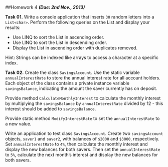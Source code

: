 ##Homework 4
***(Due: 2nd Nov., 2013)***

**Task 01.** Write a console application that inserts `30` random letters into a `List<char>`. Perform the following queries on the List and display your results:
* Use LINQ to sort the List in ascending order.
* Use LINQ to sort the List in descending order.
* Display the List in ascending order with duplicates removed.

Hint: Strings can be indexed like arrays to access a character at a specific index.

**Task 02.** Create the class `SavingsAccount`. Use the static variable `annualInterestRate` to store the annual interest rate for all account holders. Each object of the class contains a private instance variable `savingsBalance`, indicating the amount the saver currently has on deposit.

Provide method `CalculateMonthlyInterest` to calculate the monthly interest by multiplying the `savingsBalance` by `annualInterestRate` divided by 12 - this interest should be added to `savingsBalance`.

Provide static method `ModifyInterestRate` to set the `annualInterestRate` to a new value.

Write an application to test class `SavingsAccount`. Create two `savingsAccount` objects, `saver1` and `saver2`, with balances of `$2000` and `$3000`, respectively. Set `annualInterestRate` to `4%`, then calculate the monthly interest and display the new balances for both savers. Then set the `annualInterestRate` to `5%`, calculate the next month’s interest and display the new balances for both savers.
